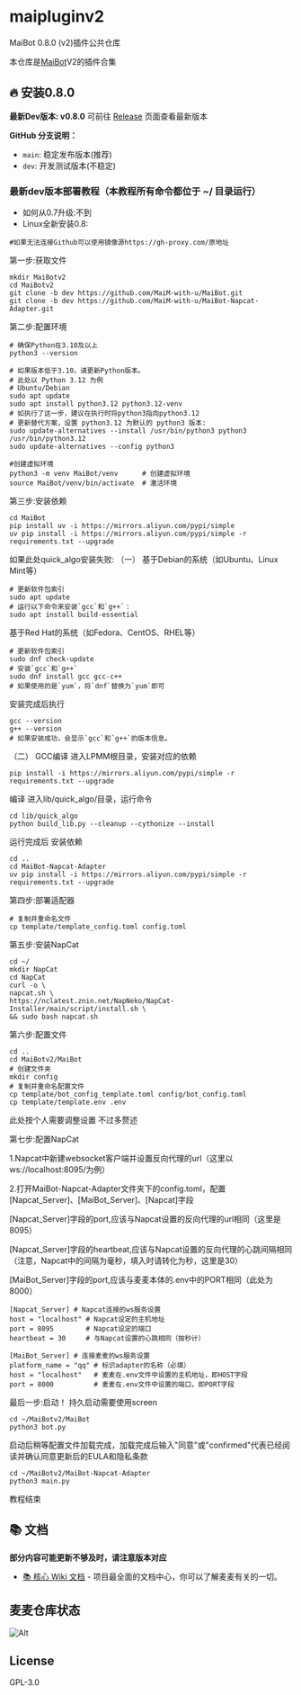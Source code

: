 # maipluginv2
MaiBot 0.8.0 (v2)插件公共仓库

本仓库是<a href="https://bgithub.xyz/MaiM-with-u/MaiBot">MaiBot</a>V2的插件合集

## 🔥 安装0.8.0

**最新Dev版本: v0.8.0** 
可前往 [Release](https://github.com/MaiM-with-u/MaiBot/tree/dev#) 页面查看最新版本

**GitHub 分支说明：**
- `main`: 稳定发布版本(推荐)
- `dev`: 开发测试版本(不稳定)

### 最新dev版本部署教程（本教程所有命令都位于 ~/ 目录运行）
- 如何从0.7升级:不到
- Linux全新安装0.8:
```
#如果无法连接Github可以使用镜像源https://gh-proxy.com/原地址
```
 第一步:获取文件
```
mkdir MaiBotv2
cd MaiBotv2
git clone -b dev https://github.com/MaiM-with-u/MaiBot.git
git clone -b dev https://github.com/MaiM-with-u/MaiBot-Napcat-Adapter.git
```
 第二步:配置环境
```
# 确保Python在3.10及以上
python3 --version
```
```
# 如果版本低于3.10，请更新Python版本。
# 此处以 Python 3.12 为例
# Ubuntu/Debian
sudo apt update
sudo apt install python3.12 python3.12-venv
# 如执行了这一步，建议在执行时将python3指向python3.12
# 更新替代方案，设置 python3.12 为默认的 python3 版本:
sudo update-alternatives --install /usr/bin/python3 python3 /usr/bin/python3.12
sudo update-alternatives --config python3
```
```
#创建虚拟环境
python3 -m venv MaiBot/venv      # 创建虚拟环境    
source MaiBot/venv/bin/activate  # 激活环境
```
 第三步:安装依赖
```
cd MaiBot
pip install uv -i https://mirrors.aliyun.com/pypi/simple
uv pip install -i https://mirrors.aliyun.com/pypi/simple -r requirements.txt --upgrade
```
如果此处quick_algo安装失败:
（一）
基于Debian的系统（如Ubuntu、Linux Mint等）
```
# 更新软件包索引
sudo apt update
# 运行以下命令来安装`gcc`和`g++`：
sudo apt install build-essential
```
基于Red Hat的系统（如Fedora、CentOS、RHEL等）
```
# 更新软件包索引
sudo dnf check-update
# 安装`gcc`和`g++`
sudo dnf install gcc gcc-c++
# 如果使用的是`yum`，将`dnf`替换为`yum`即可
```
安装完成后执行
```
gcc --version
g++ --version
# 如果安装成功，会显示`gcc`和`g++`的版本信息。
```
（二）
GCC编译
进入LPMM根目录，安装对应的依赖
```
pip install -i https://mirrors.aliyun.com/pypi/simple -r requirements.txt --upgrade
```
编译 进入lib/quick_algo/目录，运行命令
```
cd lib/quick_algo
python build_lib.py --cleanup --cythonize --install
```
运行完成后 安装依赖
```
cd ..
cd MaiBot-Napcat-Adapter
uv pip install -i https://mirrors.aliyun.com/pypi/simple -r requirements.txt --upgrade
```

 第四步:部署适配器
```
# 复制并重命名文件
cp template/template_config.toml config.toml
```
 第五步:安装NapCat
```
cd ~/
mkdir NapCat
cd NapCat
curl -o \
napcat.sh \
https://nclatest.znin.net/NapNeko/NapCat-Installer/main/script/install.sh \
&& sudo bash napcat.sh
```
 第六步:配置文件
```
cd ..
cd MaiBotv2/MaiBot
# 创建文件夹
mkdir config
# 复制并重命名配置文件
cp template/bot_config_template.toml config/bot_config.toml
cp template/template.env .env
```
此处按个人需要调整设置 不过多赘述

 第七步:配置NapCat

1.Napcat中新建websocket客户端并设置反向代理的url（这里以ws://localhost:8095/为例）

2.打开MaiBot-Napcat-Adapter文件夹下的config.toml，配置[Napcat_Server]、[MaiBot_Server]、[Napcat]字段

[Napcat_Server]字段的port,应该与Napcat设置的反向代理的url相同（这里是8095）

[Napcat_Server]字段的heartbeat,应该与Napcat设置的反向代理的心跳间隔相同（注意，Napcat中的间隔为毫秒，填入时请转化为秒，这里是30）

[MaiBot_Server]字段的port,应该与麦麦本体的.env中的PORT相同（此处为8000）
   
 ```
 [Napcat_Server] # Napcat连接的ws服务设置
host = "localhost" # Napcat设定的主机地址
port = 8095        # Napcat设定的端口
heartbeat = 30     # 与Napcat设置的心跳相同（按秒计）

[MaiBot_Server] # 连接麦麦的ws服务设置
platform_name = "qq" # 标识adapter的名称（必填）
host = "localhost"   # 麦麦在.env文件中设置的主机地址，即HOST字段
port = 8000          # 麦麦在.env文件中设置的端口，即PORT字段
 ```
 最后一步:启动！
持久启动需要使用screen
 ```
cd ~/MaiBotv2/MaiBot
python3 bot.py
 ```
启动后稍等配置文件加载完成，加载完成后输入"同意"或"confirmed"代表已经阅读并确认同意更新后的EULA和隐私条款
```
cd ~/MaiBotv2/MaiBot-Napcat-Adapter
python3 main.py
```
教程结束


## 📚 文档

**部分内容可能更新不够及时，请注意版本对应**

- [📚 核心 Wiki 文档](https://docs.mai-mai.org) - 项目最全面的文档中心，你可以了解麦麦有关的一切。

## 麦麦仓库状态

![Alt](https://repobeats.axiom.co/api/embed/9faca9fccfc467931b87dd357b60c6362b5cfae0.svg "麦麦仓库状态")

## License

GPL-3.0
